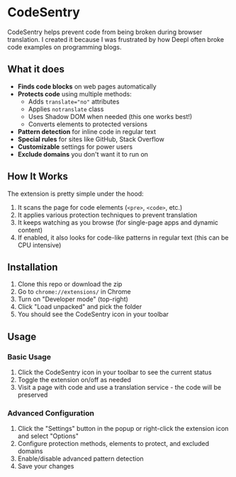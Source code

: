# CodeSentry

CodeSentry helps prevent code from being broken during browser translation. I created it because I was frustrated by how Deepl often broke code examples on programming blogs.

## What it does

- **Finds code blocks** on web pages automatically
- **Protects code** using multiple methods:
  - Adds `translate="no"` attributes
  - Applies `notranslate` class
  - Uses Shadow DOM when needed (this one works best!)
  - Converts elements to protected versions
- **Pattern detection** for inline code in regular text
- **Special rules** for sites like GitHub, Stack Overflow
- **Customizable** settings for power users
- **Exclude domains** you don't want it to run on

## How It Works

The extension is pretty simple under the hood:

1. It scans the page for code elements (`<pre>`, `<code>`, etc.)
2. It applies various protection techniques to prevent translation
3. It keeps watching as you browse (for single-page apps and dynamic content)
4. If enabled, it also looks for code-like patterns in regular text (this can be CPU intensive)

## Installation

1. Clone this repo or download the zip
2. Go to `chrome://extensions/` in Chrome
3. Turn on "Developer mode" (top-right)
4. Click "Load unpacked" and pick the folder
5. You should see the CodeSentry icon in your toolbar

## Usage

### Basic Usage

1. Click the CodeSentry icon in your toolbar to see the current status
2. Toggle the extension on/off as needed
3. Visit a page with code and use a translation service - the code will be preserved

### Advanced Configuration

1. Click the "Settings" button in the popup or right-click the extension icon and select "Options"
2. Configure protection methods, elements to protect, and excluded domains
3. Enable/disable advanced pattern detection
4. Save your changes
